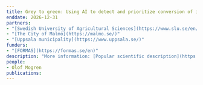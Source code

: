 ```yaml
---
title: Grey to green: Using AI to detect and prioritize conversion of impervious surfaces to multifunctional nature-based solutions
enddate: 2026-12-31
partners:
- "[Swedish University of Agricultural Sciences](https://www.slu.se/en/)"
- "[The City of Malmö](https://malmo.se/)"
- "[Uppsala municipality](https://www.uppsala.se/)"
funders:
- "[FORMAS](https://formas.se/en)"
description: "More information: [Popular scientific description](https://www.ri.se/en/expertise-areas/projects/ai-support-for-transforming-surfaces-into-multifunctional-green-spaces)."
people:
- Olof Mogren
publications:
---
```

